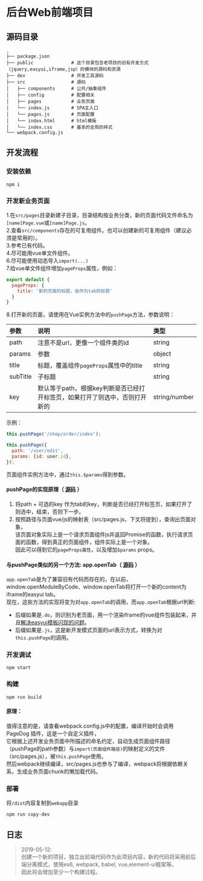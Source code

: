 # 后台Web前端项目


## 源码目录
```
.
├── package.json
├── public              # 这个目录包含老项目的旧有开发方式（jquery,easyui,iframe,jsp）的模块的源码和资源
├── dev                 # 开发工具源码
├── src                 # 源码
│   ├── components      # 公共/抽象组件  
│   ├── config          # 配置相关
│   ├── pages           # 业务页面
│   └── index.js        # SPA主入口
│   └── pages.js        # 页面配置
│   └── index.html      # html模板
│   └── index.css       # 基本的全局的样式
└── webpack.config.js
```

## 开发流程
### 安装依赖
```shell
npm i
```

### 开发新业务页面
1.在`src/pages`目录新建子目录，目录结构按业务分类，新的页面代码文件命名为`[name]Page.vue`或`[name]Page.js`。    
2.查看`src/components`存在的可复用组件。也可以创建新的可复用组件（建议必须是常用的）。    
3.参考已有代码。  
4.尽可能用vue单文件组件。  
6.尽可能使用动态导入`import(...)`  
7.给vue单文件组件增加`pageProps`属性，例如：  
```js
export default {
  pageProps: {
    title: '新的页面的标题，会作为tab的标题'
  }
}
```
8.打开新的页面，请使用在Vue实例方法中的`pushPage`方法，参数说明：

|参数|说明|类型
|:-|:-|:-|
|path|注意不是url，更像一个组件类的id|string|
|params|参数|object|
|title|标题，覆盖组件`pageProps`属性中的title|string|
|subTitle|子标题|string|
|key|默认等于path，根据key判断是否已经打开标签页，如果打开了则选中，否则打开新的|string/number|
示例：
```js
this.pushPage('/shop/order/index');

this.pushPage({
  path: '/user/edit',
  params: {id: user.id},
});
```
页面组件实例方法中，通过`this.$params`得到参数。

#### pushPage的实现原理（ [源码](https://github.com/hulang1024/yanglao_back_webapp/blob/master/src/App.vue#L273) ）
1. 将path + 可选的key 作为tab的key，判断是否已经打开标签页，如果打开了则选中，结束，否则下一步。
2. 按照路径与页面vue/js的映射表（src/pages.js，下文将提到），查询出页面对象，  
该页面对象实际上是一个请求页面组件js并返回Promise的函数，执行请求页面的函数，得到真正的页面组件，组件实际上是一个对象。  
因此可以得到它的`pageProps属性`，以及增加`$params` props。

#### 与pushPage类似的另一个方法: app.openTab（ [源码](https://github.com/hulang1024/yanglao_back_webapp/blob/master/src/App.vue#L336) ）
`app.openTab`是为了兼容旧有代码而存在的，在以前，window.openModuleByCode、window.openTab将打开一个新的content为iframe的easyui tab。  
现在，这些方法的实现将变为对`app.openTab`的调用，而`app.openTab`根据url判断:
- 后缀如果是`.do`，则识别为老页面，用一个渲染iframe的vue组件包装起来，并且[解决easyui模板闪现的问题](https://github.com/hulang1024/yanglao_back_webapp/blob/master/src/App.vue#L396)。
- 后缀如果是`.js`，这是新开发模式页面的url表示方式，转换为对`this.pushPage`的调用。


### 开发调试
```shell
npm start
```

### 构建
```shell
npm run build
```
#### 原理：
值得注意的是，请查看webpack.config.js中的配置，编译开始时会调用 PageDog 插件，这是一个自定义插件，  
它根据上述开发业务页面中所描述的命名约定，自动生成页面组件路径（pushPage的path参数）与`import(页面组件路径)`的映射定义的文件（src/pages.js），被`this.pushPage`使用。  
然后webpack继续编译，src/pages.js也参与了编译，webpack将根据依赖关系，生成业务页面chunk的懒加载代码。

### 部署
将`/dist`内容复制到`webapp`目录
```shell
npm run copy-dev
```

## 日志
> 2019-05-12:  
> 创建一个新的项目，独立出前端代码作为此项目内容，新的代码将采用前后端分离模式，使用es6, webpack, babel, vue,element-ui框架等。  
因此将会增加至少一个构建过程。